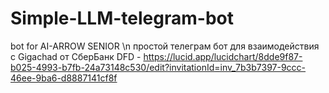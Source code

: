 # Simple-LLM-telegram-bot
bot for AI-ARROW SENIOR \n
простой телеграм бот для взаимодействия с Gigachad от СберБанк
DFD - https://lucid.app/lucidchart/8dde9f87-b025-4993-b7fb-24a73148c530/edit?invitationId=inv_7b3b7397-9ccc-46ee-9ba6-d8887141cf8f
